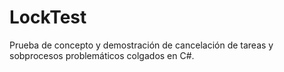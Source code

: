 # LockTest
Prueba de concepto y demostración de cancelación de tareas y sobprocesos problemáticos colgados en C#.
